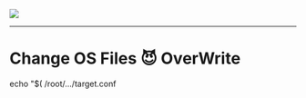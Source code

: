 <a herf="https://www.linkedin.com/posts/kaveh-eyni-08060b59_fatality-command-shell-activity-6627571752220393472-APCX" ><img src="https://github.com/dewebdes/Iranian-Cyber-Army/blob/master/echo/echo.jpeg" /></a>
<hr>
<h1>Change OS Files 😈 OverWrite</h1>
<p>
echo "$(</root/.../target.conf)" |replace "dieText" "dieText"$'\n'"dieNewText" > /root/.../target.conf
</p>
